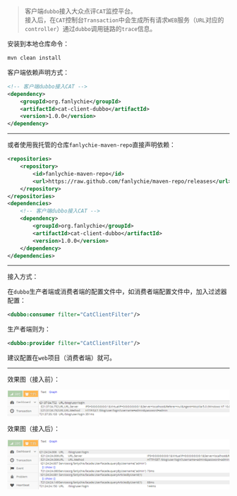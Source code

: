 > 客户端`dubbo`接入大众点评`CAT`监控平台。<br>接入后，在`CAT`控制台`Transaction`中会生成所有请求`WEB`服务（`URL`对应的`controller`）通过`dubbo`调用链路的`trace`信息。

安装到本地仓库命令：

```sh
mvn clean install
```

客户端依赖声明方式：

```xml
<!-- 客户端dubbo接入CAT -->
<dependency>
    <groupId>org.fanlychie</groupId>
    <artifactId>cat-client-dubbo</artifactId>
    <version>1.0.0</version>
</dependency>
```

---

或者使用我托管的仓库`fanlychie-maven-repo`直接声明依赖：

```xml
<repositories>
    <repository>
        <id>fanlychie-maven-repo</id>
        <url>https://raw.github.com/fanlychie/maven-repo/releases</url>
    </repository>
</repositories>
<dependencies>
    <!-- 客户端dubbo接入CAT -->
    <dependency>
        <groupId>org.fanlychie</groupId>
        <artifactId>cat-client-dubbo</artifactId>
        <version>1.0.0</version>
    </dependency>
</dependencies>
```

---

接入方式：

在`dubbo`生产者端或消费者端的配置文件中，如消费者端配置文件中，加入过滤器配置：

```xml
<dubbo:consumer filter="CatClientFilter"/>
```

生产者端则为：

```xml
<dubbo:provider filter="CatClientFilter"/>
```

建议配置在`web`项目（消费者端）就可。

---

效果图（接入前）：

![image](https://raw.githubusercontent.com/fanlychie/mdimg/master/cat-client-dubbo-pre.png)

效果图（接入后）：

![image](https://raw.githubusercontent.com/fanlychie/mdimg/master/cat-client-dubbo-post.png)